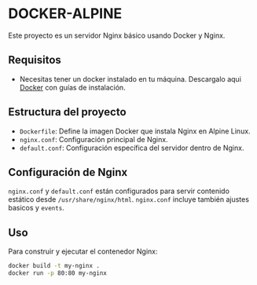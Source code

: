 # DOCKER-ALPINE

Este proyecto es un servidor Nginx básico usando Docker y Nginx.

## Requisitos

- Necesitas tener un docker instalado en tu máquina. Descargalo aqui [Docker](https://www.docker.com/get-started) con guías de instalación.

## Estructura del proyecto

- `Dockerfile`: Define la imagen Docker que instala Nginx en Alpine Linux.
- `nginx.conf`: Configuración principal de Nginx.
- `default.conf`: Configuración específica del servidor dentro de Nginx.

## Configuración de Nginx

`nginx.conf` y `default.conf` están configurados para servir contenido estático desde `/usr/share/nginx/html`. `nginx.conf` incluye también ajustes basicos y `events`.

## Uso

Para construir y ejecutar el contenedor Nginx:

```bash
docker build -t my-nginx .
docker run -p 80:80 my-nginx
